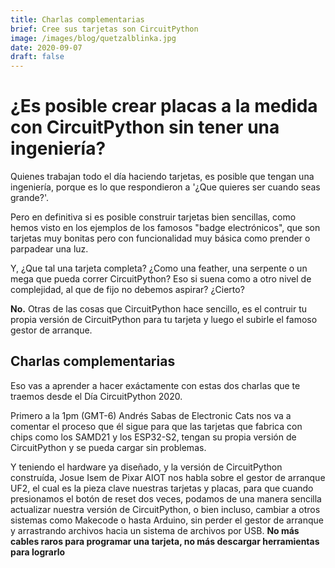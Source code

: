 ```yaml
---
title: Charlas complementarias
brief: Cree sus tarjetas son CircuitPython
image: /images/blog/quetzalblinka.jpg
date: 2020-09-07
draft: false
---
```


# ¿Es posible crear placas a la medida con CircuitPython sin tener una ingeniería?

Quienes trabajan todo el día haciendo tarjetas, es posible que tengan una ingeniería, porque es lo que respondieron a '¿Que quieres ser cuando seas grande?'.

Pero en definitiva si es posible construir tarjetas bien sencillas, como hemos visto en los ejemplos de los famosos "badge electrónicos", que son tarjetas muy bonitas pero con funcionalidad muy básica como prender o parpadear una luz.

Y, ¿Que tal una tarjeta completa? ¿Como una feather, una serpente o un mega que pueda correr CircuitPython? Eso si suena como a otro nivel de complejidad, al que de fijo no debemos aspirar? ¿Cierto?

**No.** Otras de las cosas que CircuitPython hace sencillo, es el contruir tu propia versión de CircuitPython para tu tarjeta y luego el subirle el famoso gestor de arranque.

## Charlas complementarias

Eso vas a aprender a hacer exáctamente con estas dos charlas que te traemos desde el Día CircuitPython 2020.

Primero a la 1pm (GMT-6) Andrés Sabas de Electronic Cats nos va a comentar el proceso que él sigue para que las tarjetas que fabrica con chips como los SAMD21 y los ESP32-S2, tengan su propia versión de CircuitPython y se pueda cargar sin problemas.

Y teniendo el hardware ya diseñado, y la versión de CircuitPython construída, Josue Isem de Pixar AIOT nos habla sobre el gestor de arranque UF2, el cual es la pieza clave nuestras tarjetas y placas, para que cuando presionamos el botón de reset dos veces, podamos de una manera sencilla actualizar nuestra versión de CircuitPython, o bien incluso, cambiar a otros sistemas como Makecode o hasta Arduino, sin perder el gestor de arranque y arrastrando archivos hacia un sistema de archivos por USB. **No más cables raros para programar una tarjeta, no más descargar herramientas para lograrlo**
